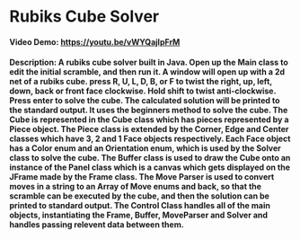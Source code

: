 # Rubiks Cube Solver
#### Video Demo:  https://youtu.be/vWYQajlpFrM
#### Description: A rubiks cube solver built in Java. Open up the Main class to edit the initial scramble, and then run it. A window will open up with a 2d net of a rubiks cube. press R, U, L, D, B, or F to twist the right, up, left, down, back or front face clockwise. Hold shift to twist anti-clockwise. Press enter to solve the cube. The calculated solution will be printed to the standard output. It uses the beginners method to solve the cube. The Cube is represented in the Cube class which has pieces represented by a Piece object. The Piece class is extended by the Corner, Edge and Center classes which have 3, 2 and 1 Face objects respectively. Each Face object has a Color enum and an Orientation enum, which is used by the Solver class to solve the cube. The Buffer class is used to draw the Cube onto an instance of the Panel class which is a canvas which gets displayed on the JFrame made by the Frame class. The Move Parser is used to convert moves in a string to an Array of Move enums and back, so that the scramble can be executed by the cube, and then the solution can be printed to standard output. The Control Class handles all of the main objects, instantiating the Frame, Buffer, MoveParser and Solver and handles passing relevent data between them.

